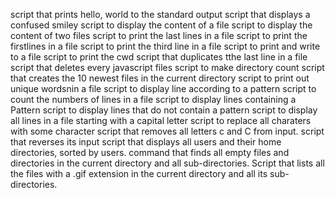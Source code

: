 script that prints hello, world to the standard output
script that displays a confused smiley
script to display the content of a file
script to display the content of two files
script to print the last lines in a file
script to print the firstlines in a file
script to print the third line in a file
script to print and write to a file
script to print the cwd
script that duplicates tthe last line in a file
script that deletes every javascript files
script to make directory count
script that creates the 10 newest files in the current directory
script to print out unique wordsnin a file
script to display line according to a pattern
script to count the numbers of lines in a file 
script to display lines containing a Pattern
script to display lines that do not contain a pattern
script to display all lines in a file starting with a capital letter
script to replace all charaters with some character
script that removes all letters c and C from input.
script that reverses its input
script that displays all users and their home directories, sorted by users.
command that finds all empty files and directories in the current directory and all sub-directories.
Script that lists all the files with a .gif extension in the current directory and all its sub-directories.
